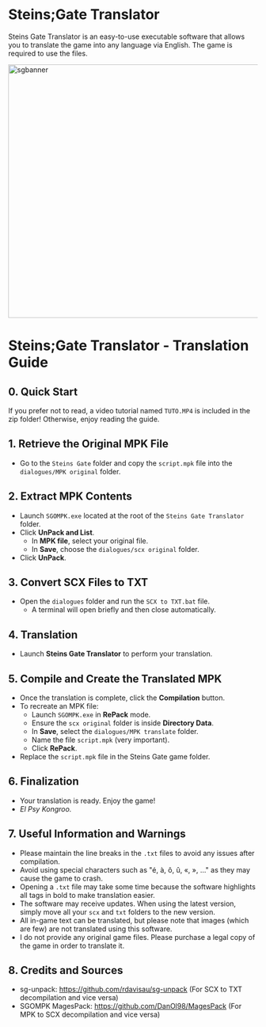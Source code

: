 # Steins;Gate Translator
Steins Gate Translator is an easy-to-use executable software that allows you to translate the game into any language via English. The game is required to use the files.

<img width="1080" height="512" alt="sgbanner" src="https://github.com/user-attachments/assets/dd4909f8-52c1-4557-91cf-e57f6cc392f8" />

# Steins;Gate Translator - Translation Guide

## 0. Quick Start
If you prefer not to read, a video tutorial named `TUTO.MP4` is included in the zip folder! Otherwise, enjoy reading the guide.

## 1. Retrieve the Original MPK File
- Go to the `Steins Gate` folder and copy the `script.mpk` file into the `dialogues/MPK original` folder.

## 2. Extract MPK Contents
- Launch `SGOMPK.exe` located at the root of the `Steins Gate Translator` folder.
- Click **UnPack and List**.
  - In **MPK file**, select your original file.
  - In **Save**, choose the `dialogues/scx original` folder.
- Click **UnPack**.

## 3. Convert SCX Files to TXT
- Open the `dialogues` folder and run the `SCX to TXT.bat` file.
  - A terminal will open briefly and then close automatically.

## 4. Translation
- Launch **Steins Gate Translator** to perform your translation.

## 5. Compile and Create the Translated MPK
- Once the translation is complete, click the **Compilation** button.
- To recreate an MPK file:
  - Launch `SGOMPK.exe` in **RePack** mode.
  - Ensure the `scx original` folder is inside **Directory Data**.
  - In **Save**, select the `dialogues/MPK translate` folder.
  - Name the file `script.mpk` (very important).
  - Click **RePack**.
- Replace the `script.mpk` file in the Steins Gate game folder.

## 6. Finalization
- Your translation is ready. Enjoy the game!  
- *El Psy Kongroo.*

## 7. Useful Information and Warnings
- Please maintain the line breaks in the `.txt` files to avoid any issues after compilation.
- Avoid using special characters such as "é, à, ô, û, «, », ..." as they may cause the game to crash.
- Opening a `.txt` file may take some time because the software highlights all tags in bold to make translation easier.
- The software may receive updates. When using the latest version, simply move all your `scx` and `txt` folders to the new version.
- All in-game text can be translated, but please note that images (which are few) are not translated using this software.
- I do not provide any original game files. Please purchase a legal copy of the game in order to translate it.

## 8. Credits and Sources
- sg-unpack: https://github.com/rdavisau/sg-unpack (For SCX to TXT decompilation and vice versa)
- SGOMPK MagesPack: https://github.com/DanOl98/MagesPack (For MPK to SCX decompilation and vice versa)
